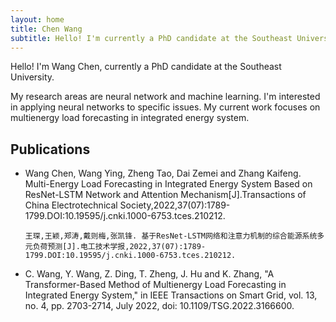 ```yaml
---
layout: home
title: Chen Wang
subtitle: Hello! I'm currently a PhD candidate at the Southeast University. 
---
```


Hello! I'm Wang Chen, currently a PhD candidate at the Southeast University.

My research areas are neural network and machine learning. I'm interested in applying neural networks to specific issues. My current work focuses on multienergy load forecasting in integrated energy system. 

Publications
------

* Wang Chen, Wang Ying, Zheng Tao, Dai Zemei and Zhang Kaifeng. Multi-Energy Load Forecasting in Integrated Energy System Based on  ResNet-LSTM Network and Attention Mechanism[J].Transactions of China Electrotechnical Society,2022,37(07):1789-1799.DOI:10.19595/j.cnki.1000-6753.tces.210212.

  ```
  王琛,王颖,郑涛,戴则梅,张凯锋. 基于ResNet-LSTM网络和注意力机制的综合能源系统多元负荷预测[J].电工技术学报,2022,37(07):1789-1799.DOI:10.19595/j.cnki.1000-6753.tces.210212.
  ```

* C. Wang, Y. Wang, Z. Ding, T. Zheng, J. Hu and K. Zhang, "A Transformer-Based Method of Multienergy Load Forecasting in Integrated Energy System," in IEEE Transactions on Smart Grid, vol. 13, no. 4, pp. 2703-2714, July 2022, doi: 10.1109/TSG.2022.3166600.
